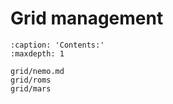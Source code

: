 # Grid management

```{toctree}
:caption: 'Contents:'
:maxdepth: 1

grid/nemo.md
grid/roms
grid/mars
```
